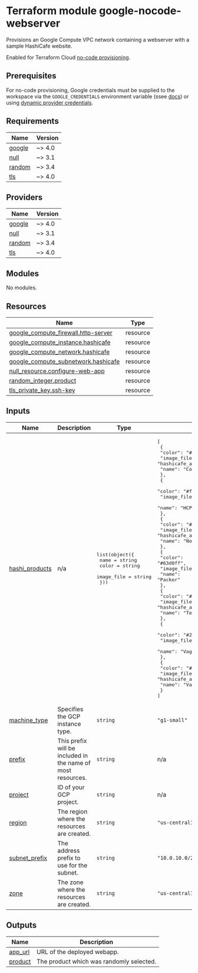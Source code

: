 # Terraform module google-nocode-webserver

Provisions an Google Compute VPC network containing a webserver with a sample HashiCafe website.

Enabled for Terraform Cloud [no-code provisioning](https://developer.hashicorp.com/terraform/cloud-docs/no-code-provisioning/module-design).

## Prerequisites

For no-code provisioning, Google credentials must be supplied to the workspace via the `GOOGLE_CREDENTIALS` environment variable (ssee [docs](https://registry.terraform.io/providers/hashicorp/google/latest/docs/guides/provider_reference#using-terraform-cloud)) or using [dynamic provider credentials](https://developer.hashicorp.com/terraform/cloud-docs/workspaces/dynamic-provider-credentials).

<!-- BEGIN_TF_DOCS -->
## Requirements

| Name | Version |
|------|---------|
| <a name="requirement_google"></a> [google](#requirement\_google) | ~> 4.0 |
| <a name="requirement_null"></a> [null](#requirement\_null) | ~> 3.1 |
| <a name="requirement_random"></a> [random](#requirement\_random) | ~> 3.4 |
| <a name="requirement_tls"></a> [tls](#requirement\_tls) | ~> 4.0 |

## Providers

| Name | Version |
|------|---------|
| <a name="provider_google"></a> [google](#provider\_google) | ~> 4.0 |
| <a name="provider_null"></a> [null](#provider\_null) | ~> 3.1 |
| <a name="provider_random"></a> [random](#provider\_random) | ~> 3.4 |
| <a name="provider_tls"></a> [tls](#provider\_tls) | ~> 4.0 |

## Modules

No modules.

## Resources

| Name | Type |
|------|------|
| [google_compute_firewall.http-server](https://registry.terraform.io/providers/hashicorp/google/latest/docs/resources/compute_firewall) | resource |
| [google_compute_instance.hashicafe](https://registry.terraform.io/providers/hashicorp/google/latest/docs/resources/compute_instance) | resource |
| [google_compute_network.hashicafe](https://registry.terraform.io/providers/hashicorp/google/latest/docs/resources/compute_network) | resource |
| [google_compute_subnetwork.hashicafe](https://registry.terraform.io/providers/hashicorp/google/latest/docs/resources/compute_subnetwork) | resource |
| [null_resource.configure-web-app](https://registry.terraform.io/providers/hashicorp/null/latest/docs/resources/resource) | resource |
| [random_integer.product](https://registry.terraform.io/providers/hashicorp/random/latest/docs/resources/integer) | resource |
| [tls_private_key.ssh-key](https://registry.terraform.io/providers/hashicorp/tls/latest/docs/resources/private_key) | resource |

## Inputs

| Name | Description | Type | Default | Required |
|------|-------------|------|---------|:--------:|
| <a name="input_hashi_products"></a> [hashi\_products](#input\_hashi\_products) | n/a | <pre>list(object({<br>    name       = string<br>    color      = string<br>    image_file = string<br>  }))</pre> | <pre>[<br>  {<br>    "color": "#dc477d",<br>    "image_file": "hashicafe_art_consul.png",<br>    "name": "Consul"<br>  },<br>  {<br>    "color": "#ffffff",<br>    "image_file": "hashicafe_art_hcp.png",<br>    "name": "HCP"<br>  },<br>  {<br>    "color": "#60dea9",<br>    "image_file": "hashicafe_art_nomad.png",<br>    "name": "Nomad"<br>  },<br>  {<br>    "color": "#63d0ff",<br>    "image_file": "hashicafe_art_packer.png",<br>    "name": "Packer"<br>  },<br>  {<br>    "color": "#844fba",<br>    "image_file": "hashicafe_art_terraform.png",<br>    "name": "Terraform"<br>  },<br>  {<br>    "color": "#2e71e5",<br>    "image_file": "hashicafe_art_vagrant.png",<br>    "name": "Vagrant"<br>  },<br>  {<br>    "color": "#ffec6e",<br>    "image_file": "hashicafe_art_vault.png",<br>    "name": "Vault"<br>  }<br>]</pre> | no |
| <a name="input_machine_type"></a> [machine\_type](#input\_machine\_type) | Specifies the GCP instance type. | `string` | `"g1-small"` | no |
| <a name="input_prefix"></a> [prefix](#input\_prefix) | This prefix will be included in the name of most resources. | `string` | n/a | yes |
| <a name="input_project"></a> [project](#input\_project) | ID of your GCP project. | `string` | n/a | yes |
| <a name="input_region"></a> [region](#input\_region) | The region where the resources are created. | `string` | `"us-central1"` | no |
| <a name="input_subnet_prefix"></a> [subnet\_prefix](#input\_subnet\_prefix) | The address prefix to use for the subnet. | `string` | `"10.0.10.0/24"` | no |
| <a name="input_zone"></a> [zone](#input\_zone) | The zone where the resources are created. | `string` | `"us-central1-b"` | no |

## Outputs

| Name | Description |
|------|-------------|
| <a name="output_app_url"></a> [app\_url](#output\_app\_url) | URL of the deployed webapp. |
| <a name="output_product"></a> [product](#output\_product) | The product which was randomly selected. |
<!-- END_TF_DOCS -->